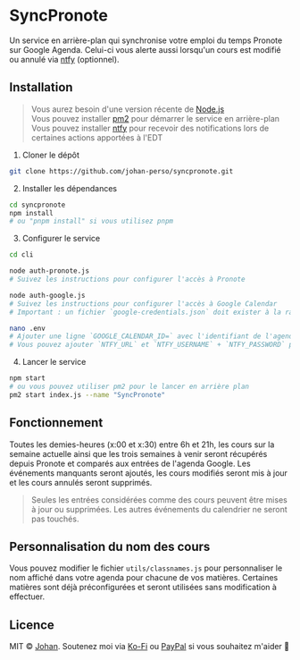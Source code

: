 # SyncPronote

Un service en arrière-plan qui synchronise votre emploi du temps Pronote sur Google Agenda. Celui-ci vous alerte aussi lorsqu'un cours est modifié ou annulé via [ntfy](https://ntfy.sh/) (optionnel).


## Installation

> Vous aurez besoin d'une version récente de [Node.js](https://nodejs.org/en/)  
> Vous pouvez installer [pm2](https://www.npmjs.com/package/pm2) pour démarrer le service en arrière-plan  
> Vous pouvez installer [ntfy](https://ntfy.sh/) pour recevoir des notifications lors de certaines actions apportées à l'EDT

1. Cloner le dépôt
```sh
git clone https://github.com/johan-perso/syncpronote.git
```

2. Installer les dépendances
```sh
cd syncpronote
npm install
# ou "pnpm install" si vous utilisez pnpm
```

3. Configurer le service
```sh
cd cli

node auth-pronote.js
# Suivez les instructions pour configurer l'accès à Pronote

node auth-google.js
# Suivez les instructions pour configurer l'accès à Google Calendar
# Important : un fichier `google-credentials.json` doit exister à la racine du projet, il doit correspondre au fichier JSON téléchargé sur le dashboard Google (détails d'authentification du client, choissisez "application de bureau")

nano .env
# Ajouter une ligne `GOOGLE_CALENDAR_ID=` avec l'identifiant de l'agenda Google qui contiendra les nouveaux événements (similaire à une adresse mail)
# Vous pouvez ajouter `NTFY_URL` et `NTFY_USERNAME` + `NTFY_PASSWORD` pour recevoir des notifications lors de la modification ou suppression d'un cours. Le topic utilisé sera `pronote`.
```

4. Lancer le service
```sh
npm start
# ou vous pouvez utiliser pm2 pour le lancer en arrière plan
pm2 start index.js --name "SyncPronote"
```


## Fonctionnement

Toutes les demies-heures (x:00 et x:30) entre 6h et 21h, les cours sur la semaine actuelle ainsi que les trois semaines à venir seront récupérés depuis Pronote et comparés aux entrées de l'agenda Google. Les événements manquants seront ajoutés, les cours modifiés seront mis à jour et les cours annulés seront supprimés.

> Seules les entrées considérées comme des cours peuvent être mises à jour ou supprimées. Les autres événements du calendrier ne seront pas touchés.


## Personnalisation du nom des cours

Vous pouvez modifier le fichier `utils/classnames.js` pour personnaliser le nom affiché dans votre agenda pour chacune de vos matières. Certaines matières sont déjà préconfigurées et seront utilisées sans modification à effectuer.

## Licence

MIT © [Johan](https://johanstick.fr). Soutenez moi via [Ko-Fi](https://ko-fi.com/johan_stickman) ou [PayPal](https://paypal.me/moipastoii) si vous souhaitez m'aider 💙